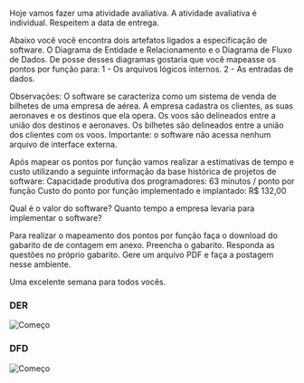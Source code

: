 Hoje vamos fazer uma atividade avaliativa.
A atividade avaliativa é individual.
Respeitem a data de entrega.

Abaixo você você encontra dois artefatos ligados a especificação de software. O Diagrama de Entidade e Relacionamento e o Diagrama de Fluxo de Dados.
De posse desses diagramas gostaria que você mapeasse os pontos por função para:
1 - Os arquivos lógicos internos.
2 - As entradas de dados.

Observações: O software se caracteriza como um sistema de venda de bilhetes de uma empresa de aérea. A empresa cadastra os clientes, as suas aeronaves e os destinos que ela opera. Os voos são delineados entre a união dos destinos e aeronaves. Os bilhetes são delineados entre a união dos clientes com os voos.
Importante: o software não acessa nenhum arquivo de interface externa.

Após mapear os pontos por função vamos realizar a estimativas de tempo e custo utilizando a seguinte informação da base histórica de projetos de software:
Capacidade produtiva dos programadores: 63 minutos / ponto por função
Custo do ponto por função implementado e implantado: R$ 132,00

Qual é o valor do software?
Quanto tempo a empresa levaria para implementar o software?

Para realizar o mapeamento dos pontos por função faça o download do gabarito de de contagem em anexo. Preencha o gabarito. Responda as questões no próprio gabarito. Gere um arquivo PDF e faça a postagem nesse ambiente.

Uma excelente semana para todos vocês.


### DER
![Começo](https://github.com/AlexDeSaran/Estimativas-Metricas-Software/blob/main/Atividades_Desenvolvidas/Atividade_07_Avaliativa/DER.png)

### DFD
![Começo](https://github.com/AlexDeSaran/Estimativas-Metricas-Software/blob/main/Atividades_Desenvolvidas/Atividade_07_Avaliativa/DEFD.png)

